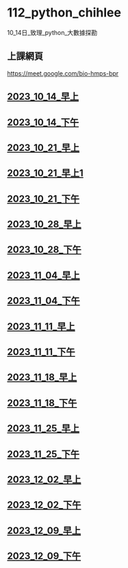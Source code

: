 # __112_python_chihlee__
10_14日_致理_python_大數據探勘

## 上課網頁
https://meet.google.com/bio-hmps-bpr

## [2023_10_14_早上](https://youtube.com/live/YWTf5MMuTlY)

## [2023_10_14_下午](https://youtube.com/live/ywgZoFSFy6o)

## [2023_10_21_早上](https://youtube.com/live/mTQnQarFk0c)

## [2023_10_21_早上1](https://youtube.com/live/_D8jTDrcVkk)

## [2023_10_21_下午](https://youtube.com/live/xilBp4OW_S4)

## [2023_10_28_早上](https://youtube.com/live/OmaI3Lk14xs)

## [2023_10_28_下午](https://youtube.com/live/bPO4ogiVKmE)

## [2023_11_04_早上](https://youtube.com/live/FNED5Xou-HU)

## [2023_11_04_下午](https://youtube.com/live/6bIXI2lhDu0)

## [2023_11_11_早上](https://youtube.com/live/zcbPtg75KcE)

## [2023_11_11_下午](https://youtube.com/live/z5NiuQoStRc)

## [2023_11_18_早上](https://youtube.com/live/-K0lWABQmG4)

## [2023_11_18_下午](https://youtube.com/live/moTldRcI0ao)

## [2023_11_25_早上](https://youtube.com/live/vfnO7daQFgw)

## [2023_11_25_下午](https://youtube.com/live/vNmORGaGJcg)

## [2023_12_02_早上](https://youtube.com/live/rKAcwxJmSIU)

## [2023_12_02_下午](https://youtube.com/live/jRkzL2OCDh8)

## [2023_12_09_早上](https://youtube.com/live/uX8mXukQTV4)

## [2023_12_09_下午](https://youtube.com/live/tMKWAQEThIk)